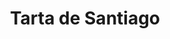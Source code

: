 ---
layout: recette
categories: [recettes]
hidden: true
lang: fr
sitemap: true
title: Tarta de Santiago
type: sucre
recettes:
  Classique:
    ingredients: 
      - nom: oeufs 
        qte: 4
        variable: true
      - nom: sucre
        qte: 100
        unite: gr
      - nom: poudre d'amandes
        qte: 200
        unite: gr
      - nom: beurre
        qte: 100
        unite: gr
      - nom: cannelle
        qte: 0.5
        unite: cuillère à café
      - nom: gingembre
        qte: 0.5
        unite: cuillère à café
      - nom: cardamome
        qte: 0.25
        unite: cuillère à café
      - nom: zestes de citron
      - nom: zestes d'orange
    preconditions:
      - Préchauffer le four à 180°C
    etapes:
      - label: Préparation
        details:
          - Faire fondre le beurre
          - Battre les oeufs avec le sucre
          - Ajouter le beurre fondu et mélanger
          - Ajouter la poudre d'amandes, les épices et les zestes
          - Mélanger
          - Verser dans un moule
      - label: Cuisson
        emoji: 🔥
        details: 
          - Cuire 30 minutes à 180°C
          - Laisser refroidir le gâteau à température ambiante
          - Démouler
          - Saupoudrer de sucre glace (au moment de servir)
---